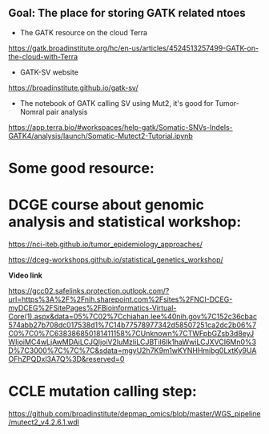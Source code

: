 ## Goal: The place for storing GATK related ntoes

- The GATK resource on the cloud Terra
  
https://gatk.broadinstitute.org/hc/en-us/articles/4524513257499-GATK-on-the-cloud-with-Terra

- GATK-SV website

https://broadinstitute.github.io/gatk-sv/



- The notebook of GATK calling SV using Mut2, it's good for Tumor-Nomral pair analysis

https://app.terra.bio/#workspaces/help-gatk/Somatic-SNVs-Indels-GATK4/analysis/launch/Somatic-Mutect2-Tutorial.ipynb


# Some good resource:

# DCGE course about genomic analysis and statistical workshop:
https://nci-iteb.github.io/tumor_epidemiology_approaches/

https://dceg-workshops.github.io/statistical_genetics_workshop/

**Video link**

https://gcc02.safelinks.protection.outlook.com/?url=https%3A%2F%2Fnih.sharepoint.com%2Fsites%2FNCI-DCEG-myDCEG%2FSitePages%2FBioinformatics-Virtual-Core(1).aspx&data=05%7C02%7Cchiahan.lee%40nih.gov%7C152c36cbac574abb27b708dc017538d1%7C14b77578977342d58507251ca2dc2b06%7C0%7C0%7C638386850181411158%7CUnknown%7CTWFpbGZsb3d8eyJWIjoiMC4wLjAwMDAiLCJQIjoiV2luMzIiLCJBTiI6Ik1haWwiLCJXVCI6Mn0%3D%7C3000%7C%7C%7C&sdata=mgyU2h7K9m1wKYNHHmibg0LxtKy9UAOFhZPQDxl3A7Q%3D&reserved=0


# CCLE mutation calling step:

https://github.com/broadinstitute/depmap_omics/blob/master/WGS_pipeline/mutect2_v4.2.6.1.wdl

